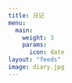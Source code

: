 ```yaml
---
title: 日记
menu:
  main:
    weight: 3
    params:
      icon: date
layout: "feeds"
image: diary.jpg
---
```

